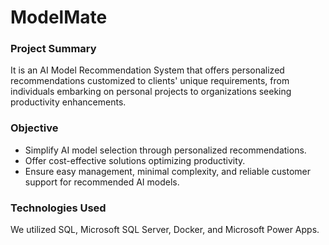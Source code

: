 # ModelMate
### Project Summary

It is an AI Model Recommendation System that offers personalized recommendations customized to clients' unique requirements, from individuals embarking on personal projects to organizations seeking productivity enhancements.

### Objective

- Simplify AI model selection through personalized recommendations.
- Offer cost-effective solutions optimizing productivity.
- Ensure easy management, minimal complexity, and reliable customer support for recommended AI models.

### Technologies Used

We utilized SQL, Microsoft SQL Server, Docker, and Microsoft Power Apps.
